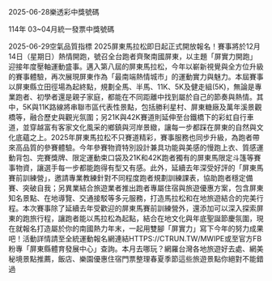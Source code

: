 
2025-06-28樂透彩中獎號碼

                                
114年 03~04月統一發票中獎號碼
                             
2025-06-29空氣品質指標
                              2025屏東馬拉松即日起正式開放報名！賽事將於12月14日（星期日）熱情開跑，號召全台跑者齊聚南國屏東，以主題「屏實力開跑」迎接年度壓軸運動盛事。邁入第八屆的屏東馬拉松，今年以嶄新視覺與全方位升級的賽事體驗，再次展現屏東作為「最南端熱情城市」的運動實力與魅力。本屆賽事以屏東縣立田徑場為起終點，規劃全馬、半馬、11K、5K及健走組(5K)，無論是專業跑者、初學者還是親子家庭，都能在不同距離中找到屬於自己的節奏與熱情。其中，5K與11K路線將串聯市區代表性景點，包括勝利星村、屏東糖廠及萬年溪景觀橋等，融合歷史與觀光氛圍；另21K與42K賽道則延伸至台鐵橋下的彩虹自行車道，並穿越富有客家文化風采的鄉鎮與河岸景緻，讓每一步都踩在屏東的自然與文化底蘊之上。2025年屏東馬拉松不只賽道精彩，賽事服務也同步升級，為跑者帶來高品質的參賽體驗。今年參賽物資特別設計兼具功能與美感的慢跑上衣、質感運動背包、完賽獎牌、限定運動束口袋及21K和42K跑者獨有的屏東馬限定斗篷等賽事物資，讓選手每一步都能跑得有型又有感。此外，延續去年深受好評的「屏東馬賽前訓練營」，邀請專業教練針對不同程度跑者規劃訓練課表，協助跑者穩定備賽、突破自我；另異業結合旅遊業者推出跑者專屬住宿與旅遊優惠方案，包含屏東知名景點、在地導覽、交通接駁等多元服務，打造馬拉松和在地旅遊結合的完美行程。本次賽事除了延續去年受歡迎的屏東馬賽前訓練營外，還添加可以深入探索屏東的跑旅行程，讓跑者能以馬拉松為起點，結合在地文化與年底聖誕節慶氛圍，現在就報名打造屬於你的南國熱力年末，一起用雙腳「屏實力」寫下今年的努力成果吧！活動詳情請至全統運動報名網連結HTTPS://CTRUN.TW/MWIPE或至官方FB粉專「屏東縣體育發展中心」查詢。本月去哪玩？網羅台灣各地旅遊好去處、網美秘境景點推薦，飯店、樂園優惠住宿門票整理春夏季節這些旅遊景點你絕對不能錯過